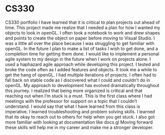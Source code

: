 # CS330
CS330 portfolio
I have learned that it is critical to plan projects out ahead of time. This project made me realize that I needed a plan for how I wanted my objects to look in openGL. I often took a notebook to work and drew shapes and points to create the object on paper before moving to Visual Studio. I was a little all over the place because I was struggling to get familiar with openGL. In the future I plan to make a list of tasks I wish to get done, and a completion time for getting them done. I would like to implement a personal agile system to my design in the future when I work on projects alone. 
I used a haphazard agile approach while developing this project. I tested and broke the code often as I added features and objects. It took me a while to get the hang of openGL. I had multiple iterations of projects. I often had to fall back on stable code as I discovered what I could and couldn’t do in openGL. My approach to development has evolved dramatically throughout this journey. I realized that being more organized is critical and that reaching out when I’m stuck is a must. This is the first class where I had meetings with the professor for support on a topic that I couldn’t understand. 
	I would say that what I have learned from this class is imperative. I learned troubleshooting and problem solving skills. I learned that its okay to reach out to others for help when you get stuck. I also got more familiar with looking at documentation like docs.gl 
	Moving forward these skills will help me in my career and make me a stronger developer. 
